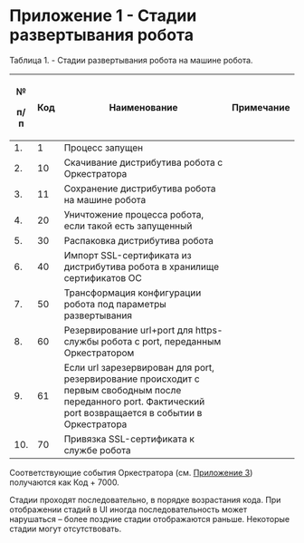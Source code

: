 # Приложение 1 - Стадии развертывания робота

Таблица 1. - Стадии развертывания робота на машине робота.

| <p>№</p><p>п/п</p>    | Код | Наименование                                                                                                                                                  | Примечание |
| --------------------- | --- | ------------------------------------------------------------------------------------------------------------------------------------------------------------- | ---------- |
| 1.                    | 1   | Процесс запущен                                                                                                                                               |            |
| 2.                    | 10  | Скачивание дистрибутива робота с Оркестратора                                                                                                                 |            |
| 3.                    | 11  | Сохранение дистрибутива робота на машине робота                                                                                                               |            |
| 4.                    | 20  | Уничтожение процесса робота, если такой есть запущенный                                                                                                       |            |
| 5.                    | 30  | Распаковка дистрибутива робота                                                                                                                                |            |
| 6.                    | 40  | Импорт SSL-сертификата из дистрибутива робота в хранилище сертификатов ОС                                                                                     |            |
| 7.                    | 50  | Трансформация конфигурации робота под параметры развертывания                                                                                                      |            |
| 8.                    | 60  | Резервирование url+port для https-службы робота с port, переданным Оркестратором                                                                              |            |
| 9.                    | 61  | Если url зарезервирован для port, резервирование происходит с первым свободным после переданного port. Фактический port возвращается в событии в Оркестратора |            |
| 10.                   | 70  | Привязка SSL-сертификата к службе робота                                                                                                                      |            |

&#x20;

Соответствующие события Оркестратора (см. [Приложение 3](https://docs.primo-rpa.ru/primo-rpa/orchestrator-new/appendix/appendix3)) получаются как Код + 7000.

Стадии проходят последовательно, в порядке возрастания кода. При отображении стадий в UI иногда последовательность может нарушаться – более поздние стадии отображаются раньше. Некоторые стадии могут отсутствовать.